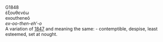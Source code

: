 G1848  
ἐξουθενέω  
exoutheneō  
*ex-oo-then-eh‘-o*  
A variation of [1847](g1847) and meaning the same: - contemptible,
despise, least esteemed, set at nought.  
